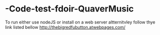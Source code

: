# -Code-test-fdoir-QuaverMusic

To run either use nodeJS or install on a web server altternitvley follow thye link listed bellow
http://thebigredfubutton.atwebpages.com/
